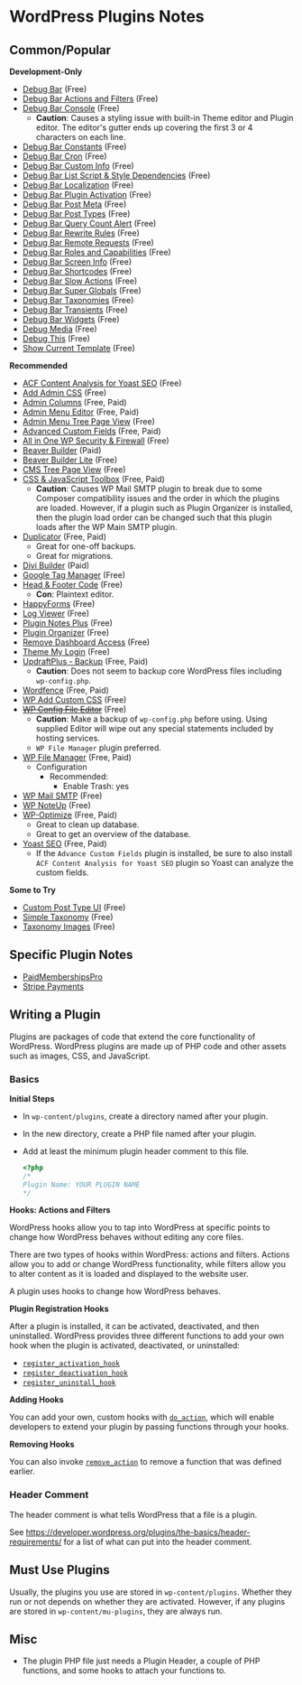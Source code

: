 # WordPress Plugins Notes


## Common/Popular

**Development-Only**

* [Debug Bar](https://wordpress.org/plugins/debug-bar/) (Free)
* [Debug Bar Actions and Filters](https://wordpress.org/plugins/debug-bar-actions-and-filters-addon/) (Free)
* [Debug Bar Console](https://wordpress.org/plugins/debug-bar-console/) (Free)
  + **Caution**: Causes a styling issue with built-in Theme editor and Plugin
    editor.  The editor's gutter ends up covering the first 3 or 4 characters on
    each line.
* [Debug Bar Constants](https://wordpress.org/plugins/debug-bar-constants/) (Free)
* [Debug Bar Cron](https://wordpress.org/plugins/debug-bar-cron/) (Free)
* [Debug Bar Custom Info](https://wordpress.org/plugins/debug-bar-custom-info/) (Free)
* [Debug Bar List Script & Style Dependencies](https://wordpress.org/plugins/debug-bar-list-dependencies/) (Free)
* [Debug Bar Localization](https://wordpress.org/plugins/debug-bar-localization/) (Free)
* [Debug Bar Plugin Activation](https://wordpress.org/plugins/debug-bar-plugin-activation/) (Free)
* [Debug Bar Post Meta](https://wordpress.org/plugins/tdd-debug-bar-post-meta/) (Free)
* [Debug Bar Post Types](https://wordpress.org/plugins/debug-bar-post-types/) (Free)
* [Debug Bar Query Count Alert](https://wordpress.org/plugins/debug-bar-query-count-alert/) (Free)
* [Debug Bar Rewrite Rules](https://wordpress.org/plugins/debug-bar-rewrite-rules/) (Free)
* [Debug Bar Remote Requests](https://wordpress.org/plugins/debug-bar-remote-requests/) (Free)
* [Debug Bar Roles and Capabilities](https://wordpress.org/plugins/debug-bar-roles-and-capabilities/) (Free)
* [Debug Bar Screen Info](https://wordpress.org/plugins/debug-bar-screen-info/) (Free)
* [Debug Bar Shortcodes](https://wordpress.org/plugins/debug-bar-shortcodes/) (Free)
* [Debug Bar Slow Actions](https://wordpress.org/plugins/debug-bar-slow-actions/) (Free)
* [Debug Bar Super Globals](https://wordpress.org/plugins/debug-bar-super-globals/) (Free)
* [Debug Bar Taxonomies](https://wordpress.org/plugins/debug-bar-taxonomies/) (Free)
* [Debug Bar Transients](https://wordpress.org/plugins/debug-bar-transients/) (Free)
* [Debug Bar Widgets](https://wordpress.org/plugins/debug-bar-widgets/) (Free)
* [Debug Media](https://wordpress.org/plugins/debug-media/) (Free)
* [Debug This](https://wordpress.org/plugins/debug-this/) (Free)
* [Show Current Template](https://wordpress.org/plugins/show-current-template/) (Free)

**Recommended**

* [ACF Content Analysis for Yoast SEO](https://wordpress.org/plugins/acf-content-analysis-for-yoast-seo/) (Free)
* [Add Admin CSS](https://wordpress.org/plugins/add-admin-css/) (Free)
* [Admin Columns](https://wordpress.org/plugins/codepress-admin-columns/) (Free, Paid)
* [Admin Menu Editor](https://wordpress.org/plugins/admin-menu-editor/) (Free, Paid)
* [Admin Menu Tree Page View](https://wordpress.org/plugins/admin-menu-tree-page-view/) (Free)
* [Advanced Custom Fields](https://wordpress.org/plugins/advanced-custom-fields/) (Free, Paid)
* [All in One WP Security & Firewall](https://wordpress.org/plugins/all-in-one-wp-security-and-firewall/) (Free)
* [Beaver Builder](https://www.wpbeaverbuilder.com/) (Paid)
* [Beaver Builder Lite](https://wordpress.org/plugins/beaver-builder-lite-version/) (Free)
* [CMS Tree Page View](https://wordpress.org/plugins/cms-tree-page-view/) (Free)
* [CSS & JavaScript Toolbox](https://wordpress.org/plugins/css-javascript-toolbox/) (Free, Paid)
  + **Caution**: Causes WP Mail SMTP plugin to break due to some Composer
    compatibility issues and the order in which the plugins are loaded.  However, if
    a plugin such as Plugin Organizer is installed, then the plugin load order can
    be changed such that this plugin loads after the WP Main SMTP plugin.
* [Duplicator](https://wordpress.org/plugins/duplicator/) (Free, Paid)
  + Great for one-off backups.
  + Great for migrations.
* [Divi Builder](https://www.elegantthemes.com/plugins/divi-builder/) (Paid)
* [Google Tag Manager](https://wordpress.org/plugins/duracelltomi-google-tag-manager/) (Free)
* [Head & Footer Code](https://wordpress.org/plugins/head-footer-code/) (Free)
  + **Con**: Plaintext editor.
* [HappyForms](https://wordpress.org/plugins/happyforms/) (Free)
* [Log Viewer](https://wordpress.org/plugins/log-viewer/) (Free)
* [Plugin Notes Plus](https://wordpress.org/plugins/plugin-notes-plus/) (Free)
* [Plugin Organizer](https://wordpress.org/plugins/plugin-organizer/) (Free)
* [Remove Dashboard Access](https://wordpress.org/plugins/remove-dashboard-access-for-non-admins/) (Free)
* [Theme My Login](https://wordpress.org/plugins/theme-my-login/) (Free)
* [UpdraftPlus - Backup](https://wordpress.org/plugins/updraftplus/) (Free, Paid)
  + **Caution**: Does not seem to backup core WordPress files including
    `wp-config.php`.
* [Wordfence](https://wordpress.org/plugins/wordfence/) (Free, Paid)
* [WP Add Custom CSS](https://wordpress.org/plugins/wp-add-custom-css/) (Free)
* ~~[WP Config File Editor](https://wordpress.org/plugins/wp-config-file-editor/)~~ (Free)
  + **Caution**: Make a backup of `wp-config.php` before using.  Using supplied
    Editor will wipe out any special statements included by hosting services.
  + `WP File Manager` plugin preferred.
* [WP File Manager](https://wordpress.org/plugins/wp-file-manager/) (Free, Paid)
  + Configuration
    - Recommended:
      * Enable Trash: yes
* [WP Mail SMTP](https://wordpress.org/plugins/wp-mail-smtp/) (Free)
* [WP NoteUp](https://wordpress.org/plugins/wp-noteup/) (Free)
* [WP-Optimize](https://wordpress.org/plugins/wp-optimize/) (Free, Paid)
  + Great to clean up database.
  + Great to get an overview of the database.
* [Yoast SEO](https://wordpress.org/plugins/wordpress-seo/) (Free, Paid)
  + If the `Advance Custom Fields` plugin is installed, be sure to also install `ACF
    Content Analysis for Yoast SEO` plugin so Yoast can analyze the custom fields.

**Some to Try**

* [Custom Post Type UI](https://wordpress.org/plugins/custom-post-type-ui/) (Free)
* [Simple Taxonomy](https://wordpress.org/plugins/simple-taxonomy/) (Free)
* [Taxonomy Images](https://wordpress.org/plugins/taxonomy-images/) (Free)


## Specific Plugin Notes

* [PaidMembershipsPro](https://github.com/dhurlburtusa/shortcuts/blob/master/wordpress/wordpress-paid_memberships_pro_plugin-notes.md)
* [Stripe Payments](https://github.com/dhurlburtusa/shortcuts/blob/master/stripe/stripe_payments_wordpress_plugin-notes.md)


## Writing a Plugin

Plugins are packages of code that extend the core functionality of WordPress.
WordPress plugins are made up of PHP code and other assets such as images, CSS,
and JavaScript.

### Basics

**Initial Steps**

* In `wp-content/plugins`, create a directory named after your plugin.
* In the new directory, create a PHP file named after your plugin.
* Add at least the minimum plugin header comment to this file.

  ```php
  <?php
  /*
  Plugin Name: YOUR PLUGIN NAME
  */
  ```

**Hooks: Actions and Filters**

WordPress hooks allow you to tap into WordPress at specific points to change how
WordPress behaves without editing any core files.

There are two types of hooks within WordPress: actions and filters.  Actions
allow you to add or change WordPress functionality, while filters allow you to
alter content as it is loaded and displayed to the website user.

A plugin uses hooks to change how WordPress behaves.

**Plugin Registration Hooks**

After a plugin is installed, it can be activated, deactivated, and then
uninstalled.  WordPress provides three different functions to add your own hook
when the plugin is activated, deactivated, or uninstalled:

* [`register_activation_hook`][register_activation_hook]
* [`register_deactivation_hook`][register_deactivation_hook]
* [`register_uninstall_hook`][register_uninstall_hook]

**Adding Hooks**

You can add your own, custom hooks with [`do_action`][do_action], which will
enable developers to extend your plugin by passing functions through your hooks.

**Removing Hooks**

You can also invoke [`remove_action`][remove_action] to remove a function
that was defined earlier.

### Header Comment

The header comment is what tells WordPress that a file is a plugin.

See https://developer.wordpress.org/plugins/the-basics/header-requirements/ for
a list of what can put into the header comment.


## Must Use Plugins

Usually, the plugins you use are stored in `wp-content/plugins`.  Whether they
run or not depends on whether they are activated.  However, if any plugins are
stored in `wp-content/mu-plugins`, they are always run.


## Misc

* The plugin PHP file just needs a Plugin Header, a couple of PHP functions, and
  some hooks to attach your functions to.


[do_action]: https://developer.wordpress.org/reference/functions/do_action/
[register_activation_hook]: https://developer.wordpress.org/reference/functions/register_activation_hook/
[register_deactivation_hook]: https://developer.wordpress.org/reference/functions/register_deactivation_hook/
[register_uninstall_hook]: https://developer.wordpress.org/reference/functions/register_uninstall_hook/
[remove_action]: https://developer.wordpress.org/reference/functions/remove_action/

